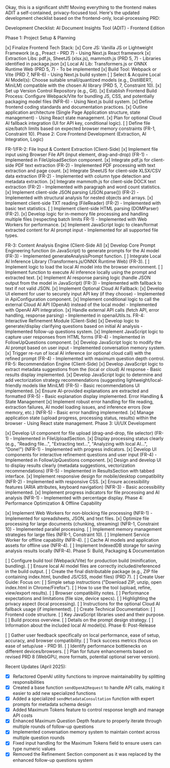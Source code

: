 Okay, this is a significant shift! Moving everything to the frontend makes ADIT a self-contained, privacy-focused tool. Here's the updated development checklist based on the frontend-only, local-processing PRD:

Development Checklist: AI Document Insights Tool (ADIT) - Frontend Edition

Phase 1: Project Setup & Planning

[x] Finalize Frontend Tech Stack:
[x] Core JS: Vanilla JS or Lightweight Framework (e.g., Preact - PRD 7) - Using Next.js React framework
[x] Extraction Libs: pdf.js, SheetJS (xlsx.js), mammoth.js (PRD 5, 7) - Libraries identified in package.json
[x] Local AI Lib: Transformers.js or ONNX Runtime Web (PRD 5, 7) - To be implemented
[x] Build Tool: Webpack or Vite (PRD 7, NFR-6) - Using Next.js build system
[ ] Select & Acquire Local AI Model(s): Choose suitable small/quantized models (e.g., DistilBERT, MiniLM) compatible with the chosen AI library (PRD 5, 7, Constraint 10).
[x] Set up Version Control Repository (e.g., Git).
[x] Establish Frontend Build Process: Configure Webpack/Vite for bundling JS, CSS, and potentially packaging model files (NFR-6) - Using Next.js build system.
[x] Define frontend coding standards and documentation practices.
[x] Outline application architecture (Single Page Application structure, state management) - Using React state management.
[x] Plan for optional Cloud AI fallback integration (UI for API key, conditional logic).
[ ] Define file size/batch limits based on expected browser memory constraints (FR-1, Constraint 10).
Phase 2: Core Frontend Development (Extraction, AI Integration, Logic)

FR-1/FR-2: File Input & Content Extraction (Client-Side)
[x] Implement file input using Browser File API (input element, drag-and-drop) (FR-1) - Implemented in FileUploadSection component.
[x] Integrate pdf.js for client-side PDF text extraction (FR-2) - Implemented PDF processing with text extraction and page count.
[x] Integrate SheetJS for client-side XLSX/CSV data extraction (FR-2) - Implemented with column type detection and metadata extraction.
[x] Integrate mammoth.js for client-side DOCX text extraction (FR-2) - Implemented with paragraph and word count statistics.
[x] Implement client-side JSON parsing (JSON.parse()) (FR-2) - Implemented with structural analysis for nested objects and arrays.
[x] Implement client-side TXT reading (FileReader) (FR-2) - Implemented with basic text statistics.
[ ] Implement client-side HTML parsing (DOMParser) (FR-2).
[x] Develop logic for in-memory file processing and handling multiple files (respecting batch limits FR-1) - Implemented with Web Workers for performance.
[x] Implement JavaScript logic to clean/format extracted content for AI prompt input - Implemented for all supported file types.

FR-3: Content Analysis Engine (Client-Side AI)
[x] Develop Core Prompt Engineering function (in JavaScript) to generate prompts for the AI model (FR-3) - Implemented generateAnalysisPrompt function.
[ ] Integrate Local AI Inference Library (Transformers.js/ONNX Runtime Web) (FR-3).
[ ] Implement logic to load the local AI model into the browser environment.
[ ] Implement function to execute AI inference locally using the prompt and extracted text.
[x] Implement AI response parsing logic (handle JSON output from the model in JavaScript) (FR-3) - Implemented with fallback to text if not valid JSON.
[x] Implement Optional Cloud AI Fallback:
[x] Develop UI element for user to securely input API key (if they choose) - Implemented in ApiConfiguration component.
[x] Implement conditional logic to call the external Cloud AI API (OpenAI) instead of the local model - Implemented with OpenAI API integration.
[x] Handle external API calls (fetch API, error handling, response parsing) - Implemented in openaiUtils.ts.
FR-4: Interactive Refinement Module (Client-Side)
[x] Develop logic to generate/display clarifying questions based on initial AI analysis - Implemented follow-up questions system.
[x] Implement JavaScript logic to capture user responses from HTML forms (FR-4) - Implemented in FollowUpQuestions component.
[x] Develop JavaScript logic to modify the AI prompt based on user input - Implemented conversation memory system.
[x] Trigger re-run of local AI inference (or optional cloud call) with the refined prompt (FR-4) - Implemented with maximum question depth control.
FR-5: Recommendation Engine (Client-Side)
[x] Develop JavaScript logic to extract metadata suggestions from the (local or cloud) AI response - Basic results display implemented.
[x] Develop JavaScript logic to determine and add vectorization strategy recommendations (suggesting lightweight/local-friendly models like MiniLM) (FR-5) - Basic recommendations UI implemented.
[x] Ensure AI-provided explanations are extracted and formatted (FR-5) - Basic explanation display implemented.
Error Handling & State Management
[x] Implement robust error handling for file reading, extraction failures, AI model loading issues, and inference errors (low memory, etc.) (NFR-5) - Basic error handling implemented.
[x] Manage application state (upload progress, processing status, results) within the browser - Using React state management.
Phase 3: UI/UX Development

[x] Develop UI component for file upload (drag-and-drop, file selector) (FR-1) - Implemented in FileUploadSection.
[x] Display processing status clearly (e.g., "Reading file...", "Extracting text...", "Analyzing with local AI...", "Done!") (NFR-1) - Implemented with progress indicators.
[x] Develop UI components for interactive refinement questions and user input (FR-4) - Implemented in FollowUpQuestions component.
[x] Design and develop UI to display results clearly (metadata suggestions, vectorization recommendations) (FR-5) - Implemented in ResultsSection with tabbed interface.
[x] Implement responsive design for mobile/desktop compatibility (NFR-2) - Implemented with responsive CSS.
[x] Ensure accessibility features (ARIA attributes, keyboard navigation) (NFR-3) - Basic accessibility implemented.
[x] Implement progress indicators for file processing and AI analysis (NFR-1) - Implemented with percentage display.
Phase 4: Performance Optimization & Offline Capability

[x] Implement Web Workers for non-blocking file processing (NFR-1) - Implemented for spreadsheets, JSON, and text files.
[x] Optimize file processing for large documents (chunking, streaming) (NFR-1, Constraint 10) - Implemented parallel processing.
[ ] Implement memory management strategies for large files (NFR-1, Constraint 10).
[ ] Implement Service Worker for offline capability (NFR-4).
[ ] Cache AI models and application assets for offline use (NFR-4).
[ ] Implement IndexedDB storage for saving analysis results locally (NFR-4).
Phase 5: Build, Packaging & Documentation

[ ] Configure build tool (Webpack/Vite) for production build (minification, bundling).
[ ] Ensure local AI model files are correctly included/referenced in the build output.
[ ] Create the final distributable package (e.g., ZIP file containing index.html, bundled JS/CSS, model files) (PRD 7).
[ ] Create User Guide: Focus on:
[ ] Simple setup instructions ("Download ZIP, unzip, open index.html in Chrome/Firefox").
[ ] How to use the tool (upload, refine, view/export results).
[ ] Browser compatibility notes.
[ ] Performance expectations and limitations (file size, device specs).
[ ] Highlighting the privacy aspect (local processing).
[ ] Instructions for the optional Cloud AI fallback usage (if implemented).
[ ] Create Technical Documentation:
[ ] Frontend code structure.
[ ] Key JavaScript libraries used and their purpose.
[ ] Build process overview.
[ ] Details on the prompt design strategy.
[ ] Information about the included local AI model(s).
Phase 6: Post-Release

[ ] Gather user feedback specifically on local performance, ease of setup, accuracy, and browser compatibility.
[ ] Track success metrics (focus on ease of setup/use - PRD 9).
[ ] Identify performance bottlenecks on different devices/browsers.
[ ] Plan for future enhancements based on revised PRD 8 (WebGPU, more formats, potential optional server version).

Recent Updates (April 2025):
- [x] Refactored OpenAI utility functions to improve maintainability by splitting responsibilities
- [x] Created a base function `sendOpenAIRequest` to handle API calls, making it easier to add new specialized functions
- [x] Added a specialized `sendMetadataConsultation` function with expert prompts for metadata schema design
- [x] Added Maximum Tokens feature to control response length and manage API costs
- [x] Enhanced Maximum Question Depth feature to properly iterate through multiple rounds of follow-up questions
- [x] Implemented conversation memory system to maintain context across multiple question rounds
- [x] Fixed input handling for the Maximum Tokens field to ensure users can type numeric values
- [x] Removed the Refinement Section component as it was replaced by the enhanced follow-up questions system